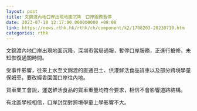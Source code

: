 ```yaml
---
layout: post
title: 文錦渡內地口岸出現地面沉降　口岸服務暫停
date: 2023-07-10 12:17:00.000000000 +08:00
link: https://news.rthk.hk/rthk/ch/component/k2/1708203-20230710.htm
categories: rthk
---
```


文錦渡內地口岸出現地面沉降，深圳市當局通報，暫停口岸服務，正進行搶修，未知恢復通關時間。

受事件影響，往來上水至文錦渡的直通巴士、供港鮮活食品貨車以及部分跨境學童保姆車，要改經香園圍口岸往內地。

貨車業工會說，運送鮮活食品的貨車重量均符合要求，相信不會影響道路結構。

有北區學校相信，口岸封閉對跨境學童上學影響不大。
